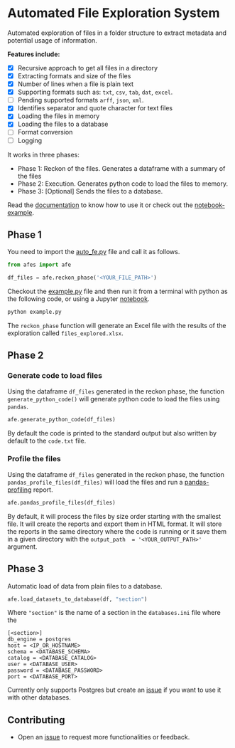 # Automated File Exploration System

Automated exploration of files in a folder structure to extract metadata and potential usage of information.

**Features include:**

* [x] Recursive approach to get all files in a directory
* [x] Extracting formats and size of the files
* [x] Number of lines when a file is plain text
* [x] Supporting formats such as: `txt`, `csv`, `tab`, `dat`, `excel`.
* [ ] Pending supported formats `arff`, `json`, `xml`.
* [x] Identifies separator and quote character for text files
* [x] Loading the files in memory
* [x] Loading the files to a database
* [ ] Format conversion 
* [ ] Logging

It works in three phases:

* Phase 1: Reckon of the files. Generates a dataframe with a summary of the files
* Phase 2: Execution. Generates python code to load the files to memory. 
* Phase 3: [Optional] Sends the files to a database.

Read the [documentation](docs/documentation.md) to know how to use it or check out the [notebook-example](code/notebook-example.ipynb).

## Phase 1

You need to import the [auto_fe.py](code/auto_fe.py) file and call it as follows.

```python
from afes import afe

df_files = afe.reckon_phase('<YOUR_FILE_PATH>')
```

Checkout the [example.py](code/example.py) file and then run it from a terminal with python as the following code, or using a Jupyter [notebook](code/notebook-example.ipynb).

```python
python example.py
```

The `reckon_phase` function will generate an Excel file with the results of the exploration called `files_explored.xlsx`.

## Phase 2

### Generate code to load files

Using the dataframe `df_files` generated in the reckon phase, the function `generate_python_code()` will generate python code to load the files using `pandas`.

```python
afe.generate_python_code(df_files)
```

By default the code is printed to the standard output but also written by default to the `code.txt` file.

### Profile the files

Using the dataframe `df_files` generated in the reckon phase, the function `pandas_profile_files(df_files)` will load the files and run a [pandas-profiling](https://github.com/pandas-profiling/pandas-profiling) report.

```python
afe.pandas_profile_files(df_files)
```

By default, it will process the files by size order starting with the smallest file. It will create the reports and export them in HTML format. It will store the reports in the same directory where the code is running or it save them in a given directory with the `output_path  = '<YOUR_OUTPUT_PATH>'` argument.

## Phase 3

Automatic load of data from plain files to a database. 

```python
afe.load_datasets_to_database(df, "section")
```

Where `"section"` is the name of a section in the `databases.ini` file where the 

```
[<section>]
db_engine = postgres
host = <IP_OR_HOSTNAME>
schema = <DATABASE_SCHEMA>
catalog = <DATABASE_CATALOG>
user = <DATABASE_USER>
password = <DATABASE_PASSWORD>
port = <DATABASE_PORT>
```

<!--Using pandas and a database connection it will insert all the data to a database. The exploratory analysis on the database can be done with [auto-eda](https://github.com/darenasc/auto-eda).-->

Currently only supports Postgres but create an [issue](https://github.com/darenasc/auto-fes/issues) if you want to use it with other databases.

## Contributing

* Open an [issue](https://github.com/darenasc/auto-fes/issues) to request more functionalities or feedback.